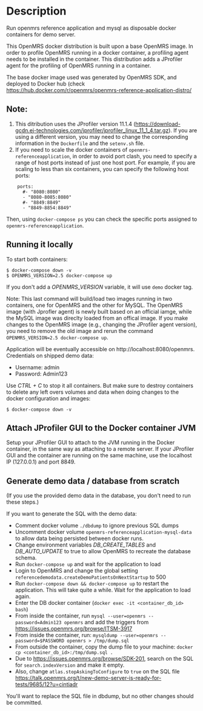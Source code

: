# Description

Run openmrs reference application and mysql as disposable docker containers
for demo server.

This OpenMRS docker distribution is built upon a base OpenMRS image. In order to profile OpenMRS running in a docker container, a profiling agent needs to be installed in the container. This distribution adds a JProfiler agent for the profiling of OpenMRS running in a container.

The base docker image used was generated by OpenMRS SDK, and deployed to Docker hub (check <https://hub.docker.com/r/openmrs/openmrs-reference-application-distro/>

## Note: 
1. This ditribution uses the JProfiler version 11.1.4 (<https://download-gcdn.ej-technologies.com/jprofiler/jprofiler_linux_11_1_4.tar.gz>). If you are using a different version, you may need to change the corresponding information in the `Dockerfile` and the `setenv.sh` file.
2. If you need to scale the docker containers of `openmrs-referenceapplication`, in order to avoid port clash, you need to specify a range of host ports instead of just one host port. For example, if you are scaling to less than six containers, you can specify the following host ports:
```
    ports:
      #- "8080:8080"
      - "8080-8085:8080"
      #- "8849:8849"
      - "8849-8854:8849"
```
Then, using `docker-compose ps` you can check the specific ports assigned to `openmrs-referenceapplication`.
## Running it locally

To start both containers:
```
$ docker-compose down -v
$ OPENMRS_VERSION=2.5 docker-compose up
```
If you don't add a _OPENMRS_VERSION_ variable, it will use `demo` docker tag.

Note: This last command will build/load two images running in two containers, one for OpenMRS and the other for MySQL. The OpenMRS image (with Jprofler agent) is newly built based on an official iamge, while the MySQL image was direclty loaded from an offical image. If you make changes to the OpenMRS image (e.g., changing the JProfiler agent version), you need to remove the old image and rerun the command `OPENMRS_VERSION=2.5 docker-compose up`.

Application will be eventually accessible on http://localhost:8080/openmrs.
Credentials on shipped demo data:
  - Username: admin
  - Password: Admin123

Use _CTRL + C_ to stop it all containers. But make sure to destroy containers to delete any
left overs volumes and data when doing changes to the docker configuration and images:

```
$ docker-compose down -v
```

## Attach JProfiler GUI to the Docker container JVM
Setup your JProfiler GUI to attach to the JVM running in the Docker container, in the same way as attaching to a remote server. If your JProfiler GUI and the container are running on the same machine, use the localhost IP (127.0.0.1) and port 8849.

## Generate demo data / database from scratch

(If you use the provided demo data in the database, you don't need to run these steps.)

If you want to generate the SQL with the demo data:

  - Comment docker volume `./dbdump` to ignore previous SQL dumps
  - Uncomment docker volume `openmrs-referenceapplication-mysql-data` to allow
  data being persisted between docker runs.
  - Change environment variables _DB_CREATE_TABLES_ and _DB_AUTO_UPDATE_ to true
  to allow OpenMRS to recreate the database schema.
  - Run `docker-compose up` and wait for the application to load
  - Login to OpenMRS and change the global setting
  `referencedemodata.createDemoPatientsOnNextStartup` to 500
  - Run `docker-compose down && docker-compose up` to restart the application.
  This will take quite a while. Wait for the application to load again.
  - Enter the DB docker container (`docker exec -it <container_db_id> bash`)
  - From inside the container, run `mysql --user=openmrs --password=Admin123 openmrs`
  and add the triggers from <https://issues.openmrs.org/browse/ITSM-3917>
  - From inside the container, run:
  `mysqldump --user=openmrs --password=$PASSWORD openmrs > /tmp/dump.sql`
  - From outside the container, copy the dump file to your machine:
  `docker cp <container_db_id>:/tmp/dump.sql .`
  - Due to <https://issues.openmrs.org/browse/SDK-201>, search on the SQL for
   `search.indexVersion` and make it empty.
  - Also, change `atlas.stopAskingToConfigure` to `true` on the SQL file <https://talk.openmrs.org/t/new-demo-server-is-ready-for-tests/9685/12?u=cintiadr>

You'll want to replace the SQL file in dbdump, but no other changes should be committed.
